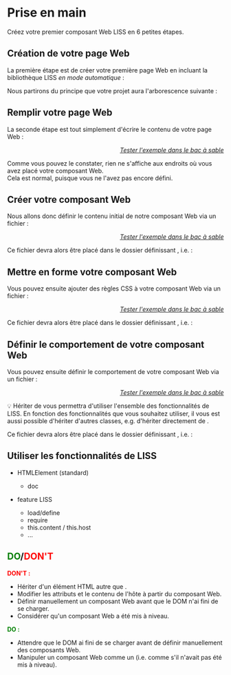 <!DOCTYPE html>
<html lang="fr">
    <head>
        <meta charset="utf8"/>
        <title>LISS</title>
        <meta name="color-scheme" content="dark light">
        <meta name="viewport" content="width=device-width, initial-scale=1"/>
        <link   href="/V3/skeleton/liss/index.css"  rel="stylesheet">
        <script  src="/V3/skeleton/liss/index.js"  type="module"     blocking="render" async></script>
    </head>
    <body code-langs="js,bry">
        <main>

# Prise en main

Créez votre premier composant Web LISS en 6 petites étapes.

## Création de votre page Web

La première étape est de créer votre première page Web en incluant la bibliothèque LISS *en mode automatique* :
<script type="c-html">
    <!DOCTYPE html>
    <html>
        <head>
            ...
            <script type="module" src="<h>/libs/LISS/</h>"
                liss-cdir="<h>/components/</h>"
                liss-mode="<h>auto-load</h>"
            <xscript>
        </head>
        <body>
        <xbody>
    </html>
</script>

Nous partirons du principe que votre projet aura l'arborescence suivante :
<script type="c-bash">
/
├── index.html  # votre page web.
├── libs/
|   └── LISS/   # la bibliothèque LISS
|       └── index.js
└── components/ # le répertoire qui contiendra vos composants Web.
</script>

## Remplir votre page Web

La seconde étape est tout simplement d'écrire le contenu de votre page Web :

<liss-playground name="hello-world:0" show="page.html,output">
</liss-playground>
<div style="text-align:right"><a href="../../playground/?example=hello-world"><i>Tester l'exemple dans le bac à sable</i></a></div>

Comme vous pouvez le constater, rien ne s'affiche aux endroits où vous avez placé votre composant Web.\
Cela est normal, puisque vous ne l'avez pas encore défini.

## Créer votre composant Web

Nous allons donc définir le contenu initial de notre composant Web via un fichier <script type="c-html">index.html</script> :

<liss-playground name="hello-world:1" show="index.html,output">
</liss-playground>
<div style="text-align:right"><a href="../../playground/?example=hello-world"><i>Tester l'exemple dans le bac à sable</i></a></div>

Ce fichier devra alors être placé dans le dossier définissant <script type="c-html"><<h>hello-world</h>></script>, i.e. <script type="c-text">/components/<h>hello-world</h>/</script> :

<script type="c-bash">
/
├── index.html  # votre page web.
├── libs/
|   └── LISS/   # la bibliothèque LISS
|       └── index.js
└── components/ # le répertoire qui contiendra vos composants Web.
    └── <h>hello-world</h>/
        └── index.html
</script>

## Mettre en forme votre composant Web

Vous pouvez ensuite ajouter des règles CSS à votre composant Web via un fichier <script type="c-text">index.css</script> :

<liss-playground name="hello-world" show="index.css,output">
</liss-playground>
<div style="text-align:right"><a href="../../playground/?example=hello-world"><i>Tester l'exemple dans le bac à sable</i></a></div>

Ce fichier devra alors être placé dans le dossier définissant <script type="c-html"><<h>hello-world</h>></script>, i.e. <script type="c-text">/components/<h>hello-world</h>/</script> :

<script type="c-bash">
/
├── index.html  # votre page web.
├── libs/
|   └── LISS/   # la bibliothèque LISS
|       └── index.js
└── components/ # le répertoire qui contiendra vos composants Web.
    └── <h>hello-world</h>/
        ├── index.css
        └── index.html
</script>


## Définir le comportement de votre composant Web

Vous pouvez ensuite définir le comportement de votre composant Web via un fichier <script type="c-text">index.<h>js|bry</h></script> :

<liss-playground name="hello-world:3" show="index.js,output">
</liss-playground>
<div style="text-align:right"><a href="../../playground/?example=hello-world"><i>Tester l'exemple dans le bac à sable</i></a></div>

💡 Hériter de <script type="c-js">LISS()</script> vous permettra d'utiliser l'ensemble des fonctionnalités de LISS. En fonction des fonctionnalités que vous souhaitez utiliser, il vous est aussi possible d'hériter d'autres classes, e.g. d'hériter directement de <script type="c-js">HTMLElement</script>.

Ce fichier devra alors être placé dans le dossier définissant <script type="c-html"><<h>hello-world</h>></script>, i.e. <script type="c-text">/components/<h>hello-world</h>/</script> :

<script type="c-bash">
/
├── index.html  # votre page web.
├── libs/
|   └── LISS/   # la bibliothèque LISS
|       └── index.js
└── components/ # le répertoire qui contiendra vos composants Web.
    └── <h>hello-world</h>/
        ├── index.css
        ├── index.html
        └── index.<h>js|bry</h>
</script>

## Utiliser les fonctionnalités de LISS

- HTMLElement (standard)
    - doc

- feature LISS
    - load/define
    - require
    - this.content / this.host
    - ...

## <span style="color:green">DO</span>/<span style="color:red">DON'T</span>


<span style="color:red"><strong>DON'T :</strong></span>

- Hériter d'un élément HTML autre que <script type="c-html">HTMLElement</script>.
- Modifier les attributs et le contenu de l'hôte à partir du composant Web.
- Définir manuellement un composant Web avant que le DOM n'ai fini de se charger.
- Considérer qu'un composant Web a été mis à niveau.

<span style="color:green"><strong>DO :</strong></span>

- Attendre que le DOM ai fini de se charger avant de définir manuellement des composants Web.
- Manipuler un composant Web comme un <script type="c-html">HTMLElement</script> (i.e. comme s'il n'avait pas été mis à niveau).

</div>

</main>
    </body>
</html>